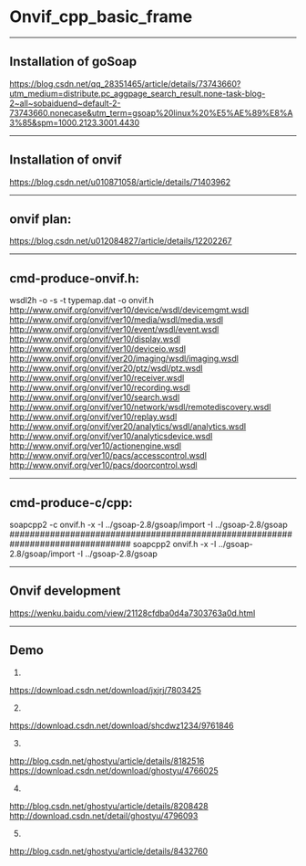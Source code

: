 # Onvif_cpp_basic_frame

--------------------------------------------------------
Installation of goSoap
--------------------------------------------------------
https://blog.csdn.net/qq_28351465/article/details/73743660?utm_medium=distribute.pc_aggpage_search_result.none-task-blog-2~all~sobaiduend~default-2-73743660.nonecase&utm_term=gsoap%20linux%20%E5%AE%89%E8%A3%85&spm=1000.2123.3001.4430

--------------------------------------------------------
Installation of onvif
--------------------------------------------------------
https://blog.csdn.net/u010871058/article/details/71403962

--------------------------------------------------------
onvif plan:
--------------------------------------------------------
https://blog.csdn.net/u012084827/article/details/12202267

--------------------------------------------------------
cmd-produce-onvif.h:
--------------------------------------------------------
wsdl2h -o -s -t typemap.dat -o onvif.h  http://www.onvif.org/onvif/ver10/device/wsdl/devicemgmt.wsdl http://www.onvif.org/onvif/ver10/media/wsdl/media.wsdl http://www.onvif.org/onvif/ver10/event/wsdl/event.wsdl http://www.onvif.org/onvif/ver10/display.wsdl http://www.onvif.org/onvif/ver10/deviceio.wsdl http://www.onvif.org/onvif/ver20/imaging/wsdl/imaging.wsdl http://www.onvif.org/onvif/ver20/ptz/wsdl/ptz.wsdl http://www.onvif.org/onvif/ver10/receiver.wsdl http://www.onvif.org/onvif/ver10/recording.wsdl http://www.onvif.org/onvif/ver10/search.wsdl http://www.onvif.org/onvif/ver10/network/wsdl/remotediscovery.wsdl http://www.onvif.org/onvif/ver10/replay.wsdl http://www.onvif.org/onvif/ver20/analytics/wsdl/analytics.wsdl http://www.onvif.org/onvif/ver10/analyticsdevice.wsdl http://www.onvif.org/ver10/actionengine.wsdl http://www.onvif.org/ver10/pacs/accesscontrol.wsdl http://www.onvif.org/ver10/pacs/doorcontrol.wsdl

--------------------------------------------------------
cmd-produce-c/cpp:
--------------------------------------------------------
soapcpp2 -c  onvif.h -x -I ../gsoap-2.8/gsoap/import -I ../gsoap-2.8/gsoap
################################################################################
soapcpp2 onvif.h -x -I ../gsoap-2.8/gsoap/import -I ../gsoap-2.8/gsoap

----------------------------------------------------------
Onvif development
--------------------------------------------------------
https://wenku.baidu.com/view/21128cfdba0d4a7303763a0d.html

--------------------------------------------------------
Demo
--------------------------------------------------------
1. 
https://download.csdn.net/download/jxjrj/7803425

2.
https://download.csdn.net/download/shcdwz1234/9761846


3.
http://blog.csdn.net/ghostyu/article/details/8182516
https://download.csdn.net/download/ghostyu/4766025

4.
http://blog.csdn.net/ghostyu/article/details/8208428
http://download.csdn.net/detail/ghostyu/4796093

5.
http://blog.csdn.net/ghostyu/article/details/8432760
